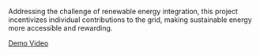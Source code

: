 Addressing the challenge of renewable energy integration, this project incentivizes individual contributions to the grid, making sustainable energy more accessible and rewarding.

[Demo Video](https://www.youtube.com/watch?v=ymHxRvn6r40)
